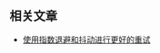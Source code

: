 ## 相关文章

+ [使用指数退避和抖动进行更好的重试](http://tu-yucheng.github.io/designpattern/2023/05/26/resilience4j-backoff-jitter.html)